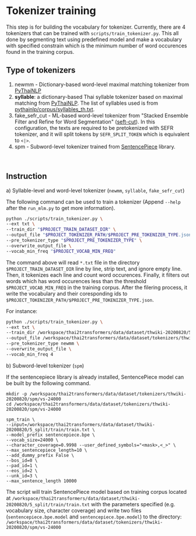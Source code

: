 # Tokenizer training

This step is for building the vocabulary for tokenizer. Currently, there are 4 tokenizers that can be trained with `scripts/train_tokenizer.py`. This all done by segmenting text using predefined model and make a vocabulary with specified constrain which is the minimum number of word occurences found in the training corpus.

## Type of tokenizers

 1. newmm - Dictionary-based word-level maximal matching tokenizer from [PyThaiNLP](https://github.com/PyThaiNLP/pythainlp)
 2. __syllable__: a dictionary-based Thai syllable tokenizer based on maximal matching from [PyThaiNLP](https://github.com/PyThaiNLP/pythainlp). The list of syllables used is from [pythainlp/corpus/syllables_th.txt](https://github.com/PyThaiNLP/pythainlp/blob/dev/pythainlp/corpus/syllables_th.txt).
 3. fake_sefr_cut - ML-based word-level tokenizer from "Stacked Ensemble Filter and Refine for Word Segmentation" ([seft-cut](https://github.com/mrpeerat/SEFR_CUT)). In this configuration, the texts are required to be pretokenized with SEFR tokenizer, and it will split tokens by `SEFR_SPLIT_TOKEN` which is equivalent to `<|>`.
 4. spm - Subword-level tokenizer trained from [SentencePiece](https://github.com/google/sentencepiece) library.

</br>

## Instruction

a) Syllable-level and word-level tokenizer (`newmm`, `syllable`, `fake_sefr_cut`)

The following command can be used to train a tokenizer (Append `--help` after the `run_mlm.py` to get more information).

```bash
python ./scripts/train_tokenizer.py \
--ext txt \
--train_dir "$PROJECT_TRAIN_DATASET_DIR" \
--output_file "$PROJECT_TOKENIZER_PATH/$PROJECT_PRE_TOKENIZER_TYPE.json" \
--pre_tokenizer_type "$PROJECT_PRE_TOKENIZER_TYPE" \
--overwrite_output_file \
--vocab_min_freq "$PROJECT_VOCAB_MIN_FREQ"
```

The command above will read `*.txt` file in the directory `$PROJECT_TRAIN_DATASET_DIR` line by line, strip text, and ignore empty line. Then, it tokenizes each line and count word occurences. Finally, it filters out words which has word occurences less than the threshold `$PROJECT_VOCAB_MIN_FREQ` in the training corpus. After the filering process, it write the vocabulary and their coresponding ids to `$PROJECT_TOKENIZER_PATH/$PROJECT_PRE_TOKENIZER_TYPE.json`.

For instance:

```bash
python ./scripts/train_tokenizer.py \
--ext txt \
--train_dir /workspace/thai2transformers/data/dataset/thwiki-20200820/5_split/train/ \
--output_file /workspace/thai2transformers/data/dataset/tokenizers/thwiki-20200820/newmm/newmm.json \
--pre_tokenizer_type newmm \
--overwrite_output_file \
--vocab_min_freq 4
```

b) Subword-level tokenizer (`spm`)

If the sentencepiece library is already installed, SentencePiece model can be built by the following command.

```
mkdir -p /workspace/thai2transformers/data/dataset/tokenizers/thwiki-20200820/spm/vs-24000
cd /workspace/thai2transformers/data/dataset/tokenizers/thwiki-20200820/spm/vs-24000

spm_train \
--input=/workspace/thai2transformers/data/dataset/thwiki-20200820/5_split/train/train.txt \
--model_prefix sentencepiece.bpe \
--vocab_size=24000 \
--character_coverage=0.9998 --user_defined_symbols="<mask>,<_>" \
--max_sentencepiece_length=10 \
--add_dummy_prefix False \
--bos_id=0 \
--pad_id=1 \
--eos_id=2 \
--unk_id=3 \
--max_sentence_length 10000
```

The script will train SentencePiece model based on training corpus located at `/workspace/thai2transformers/data/dataset/thwiki-20200820/5_split/train/train.txt` with the parameters specified (e.g. vocabulary size, character coverage) and write two files (`sentencepiece.bpe.model` and `sentencepiece.bpe.model`) to the directory: `/workspace/thai2transformers/data/dataset/tokenizers/thwiki-20200820/spm/vs-24000`